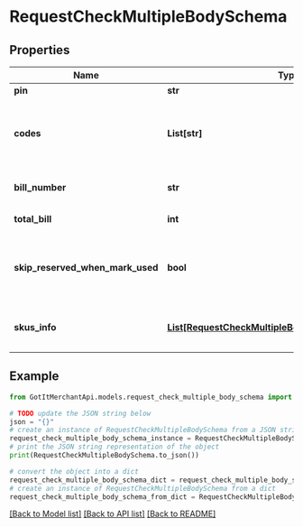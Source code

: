 # RequestCheckMultipleBodySchema


## Properties

Name | Type | Description | Notes
------------ | ------------- | ------------- | -------------
**pin** | **str** | Store pin | [optional] 
**codes** | **List[str]** | Array of 10-16 characters Got It voucher codes | [optional] 
**bill_number** | **str** | Bill number will apply vouchers | [optional] 
**total_bill** | **int** | Total bill amount | [optional] 
**skip_reserved_when_mark_used** | **bool** | When true the system will execute the flow without reserve | [optional] 
**skus_info** | [**List[RequestCheckMultipleBodySchemaSkusInfoInner]**](RequestCheckMultipleBodySchemaSkusInfoInner.md) | SKU information in bill_number | [optional] 

## Example

```python
from GotItMerchantApi.models.request_check_multiple_body_schema import RequestCheckMultipleBodySchema

# TODO update the JSON string below
json = "{}"
# create an instance of RequestCheckMultipleBodySchema from a JSON string
request_check_multiple_body_schema_instance = RequestCheckMultipleBodySchema.from_json(json)
# print the JSON string representation of the object
print(RequestCheckMultipleBodySchema.to_json())

# convert the object into a dict
request_check_multiple_body_schema_dict = request_check_multiple_body_schema_instance.to_dict()
# create an instance of RequestCheckMultipleBodySchema from a dict
request_check_multiple_body_schema_from_dict = RequestCheckMultipleBodySchema.from_dict(request_check_multiple_body_schema_dict)
```
[[Back to Model list]](../README.md#documentation-for-models) [[Back to API list]](../README.md#documentation-for-api-endpoints) [[Back to README]](../README.md)


